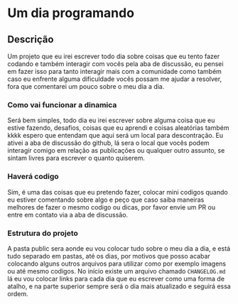 # Um dia programando

## Descrição

Um projeto que eu irei escrever todo dia sobre coisas que eu tento fazer codando e também interagir com vocês pela aba de discussão, eu pensei em fazer isso para tanto interagir mais com a comunidade como também caso eu enfrente alguma dificuldade vocês possam me ajudar a resolver, fora que comentarei um pouco sobre o meu dia a dia.

### Como vai funcionar a dinamica

Será bem simples, todo dia eu irei escrever sobre alguma coisa que eu estive fazendo, desafios, coisas que eu aprendi e coisas aleatórias também kkkk espero que entendam que aqui será um local para descontração.
Eu ativei a aba de discussão do github, lá sera o local que vocês podem interagir comigo em relação as publicações ou qualquer outro assunto, se sintam livres para escrever o quanto quiserem.

### Haverá codigo

Sim, é uma das coisas que eu pretendo fazer, colocar mini codigos quando eu estiver comentando sobre algo e peço que caso saiba maneiras melhores de fazer o mesmo codigo ou dicas, por favor envie um PR ou entre em contato via a aba de discussão.

### Estrutura do projeto

A pasta public sera aonde eu vou colocar tudo sobre o meu dia a dia, e está tudo separado em pastas, até os dias, por motivos que posso acabar colocando alguns outros arquivos para utilizar como por exemplo imagens ou até mesmo codigos.
No início existe um arquivo chamado `CHANGELOG.md` lá eu vou colocar links para cada dia que eu escrever como uma forma de atalho, e na parte superior sempre será o dia mais atualizado e seguirá essa ordem.
